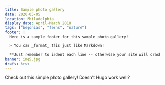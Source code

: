 ```yaml
---
title: Sample photo gallery
date: 2020-05-05
location: Philadelphia
display_date: April-March 2018
tags: ["begonias", "ferns", "nature"]
footer: |
  Here is a sample footer for this sample photo gallery!

  > You can _format_ this just like Markdown!

  **Just remember to indent each line -- otherwise your site will crash.**
banner: img5.jpg
draft: true
---
```


Check out this simple photo gallery! Doesn't Hugo work well?
